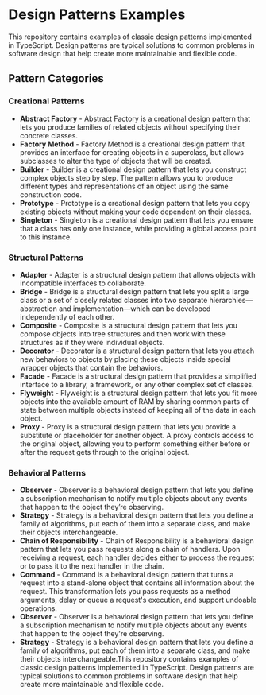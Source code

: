 # Design Patterns Examples

This repository contains examples of classic design patterns implemented in TypeScript. Design patterns are typical solutions to common problems in software design that help create more maintainable and flexible code.

## Pattern Categories

### Creational Patterns

- **Abstract Factory** - Abstract Factory is a creational design pattern that lets you produce families of related objects without specifying their concrete classes.
- **Factory Method** - Factory Method is a creational design pattern that provides an interface for creating objects in a superclass, but allows subclasses to alter the type of objects that will be created.
- **Builder** - Builder is a creational design pattern that lets you construct complex objects step by step. The pattern allows you to produce different types and representations of an object using the same construction code.
- **Prototype** - Prototype is a creational design pattern that lets you copy existing objects without making your code dependent on their classes.
- **Singleton** - Singleton is a creational design pattern that lets you ensure that a class has only one instance, while providing a global access point to this instance.

### Structural Patterns

- **Adapter** - Adapter is a structural design pattern that allows objects with incompatible interfaces to collaborate.
- **Bridge** - Bridge is a structural design pattern that lets you split a large class or a set of closely related classes into two separate hierarchies—abstraction and implementation—which can be developed independently of each other.
- **Composite** - Composite is a structural design pattern that lets you compose objects into tree structures and then work with these structures as if they were individual objects.
- **Decorator** - Decorator is a structural design pattern that lets you attach new behaviors to objects by placing these objects inside special wrapper objects that contain the behaviors.
- **Facade** - Facade is a structural design pattern that provides a simplified interface to a library, a framework, or any other complex set of classes.
- **Flyweight** - Flyweight is a structural design pattern that lets you fit more objects into the available amount of RAM by sharing common parts of state between multiple objects instead of keeping all of the data in each object.
- **Proxy** - Proxy is a structural design pattern that lets you provide a substitute or placeholder for another object. A proxy controls access to the original object, allowing you to perform something either before or after the request gets through to the original object.

### Behavioral Patterns

- **Observer** - Observer is a behavioral design pattern that lets you define a subscription mechanism to notify multiple objects about any events that happen to the object they’re observing.
- **Strategy** - Strategy is a behavioral design pattern that lets you define a family of algorithms, put each of them into a separate class, and make their objects interchangeable.
- **Chain of Responsibility** - Chain of Responsibility is a behavioral design pattern that lets you pass requests along a chain of handlers. Upon receiving a request, each handler decides either to process the request or to pass it to the next handler in the chain.
- **Command** - Command is a behavioral design pattern that turns a request into a stand-alone object that contains all information about the request. This transformation lets you pass requests as a method arguments, delay or queue a request's execution, and support undoable operations.
- **Observer** - Observer is a behavioral design pattern that lets you define a subscription mechanism to notify multiple objects about any events that happen to the object they're observing.
- **Strategy** - Strategy is a behavioral design pattern that lets you define a family of algorithms, put each of them into a separate class, and make their objects interchangeable.This repository contains examples of classic design patterns implemented in TypeScript. Design patterns are typical solutions to common problems in software design that help create more maintainable and flexible code.
